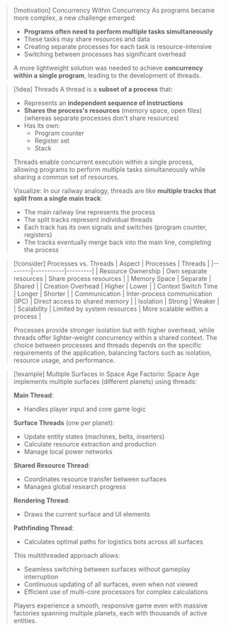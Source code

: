> [!motivation] Concurrency Within Concurrency
> As programs became more complex, a new challenge emerged:
> 
> - **Programs often need to perform multiple tasks simultaneously**
> - These tasks may share resources and data
> - Creating separate processes for each task is resource-intensive
> - Switching between processes has significant overhead
> 
> A more lightweight solution was needed to achieve **concurrency within a single program**, leading to the development of threads.

> [!idea] Threads
> A thread is a **subset of a process** that:
> 
> - Represents an **independent sequence of instructions**
> - **Shares the process's resources** (memory space, open files) (whereas separate processes don't share resources)
> - Has its own:
>   - Program counter
>   - Register set
>   - Stack
> 
> Threads enable concurrent execution within a single process, allowing programs to perform multiple tasks simultaneously while sharing a common set of resources.
> 
> Visualize: In our railway analogy, threads are like **multiple tracks that split from a single main track**:
> - The main railway line represents the process
> - The split tracks represent individual threads
> - Each track has its own signals and switches (program counter, registers)
> - The tracks eventually merge back into the main line, completing the process


> [!consider] Processes vs. Threads
> | Aspect | Processes | Threads |
> |--------|-----------|---------|
> | Resource Ownership | Own separate resources | Share process resources |
> | Memory Space | Separate | Shared |
> | Creation Overhead | Higher | Lower |
> | Context Switch Time | Longer | Shorter |
> | Communication | Inter-process communication (IPC) | Direct access to shared memory |
> | Isolation | Strong | Weaker |
> | Scalability | Limited by system resources | More scalable within a process |
> 
> Processes provide stronger isolation but with higher overhead, while threads offer lighter-weight concurrency within a shared context. The choice between processes and threads depends on the specific requirements of the application, balancing factors such as isolation, resource usage, and performance.

> [!example] Multiple Surfaces in Space Age
> Factorio: Space Age implements multiple surfaces (different planets) using threads:
> 
> **Main Thread**:
> - Handles player input and core game logic
> 
> **Surface Threads** (one per planet):
> - Update entity states (machines, belts, inserters)
> - Calculate resource extraction and production
> - Manage local power networks
> 
> **Shared Resource Thread**:
> - Coordinates resource transfer between surfaces
> - Manages global research progress
> 
> **Rendering Thread**:
> - Draws the current surface and UI elements
> 
> **Pathfinding Thread**:
> - Calculates optimal paths for logistics bots across all surfaces
> 
> This multithreaded approach allows:
> - Seamless switching between surfaces without gameplay interruption
> - Continuous updating of all surfaces, even when not viewed
> - Efficient use of multi-core processors for complex calculations
> 
> Players experience a smooth, responsive game even with massive factories spanning multiple planets, each with thousands of active entities.
